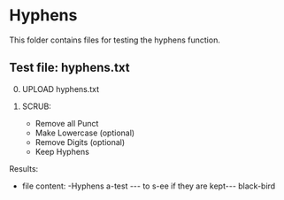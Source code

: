 Hyphens
=======

This folder contains files for testing the hyphens function.

## Test file: hyphens.txt

0. UPLOAD hyphens.txt

1. SCRUB: 
    - Remove all Punct
    - Make Lowercase (optional)
    - Remove Digits (optional)
    - Keep Hyphens

Results:
- file content: -Hyphens a-test --- to s-ee if they are kept--- black-bird
